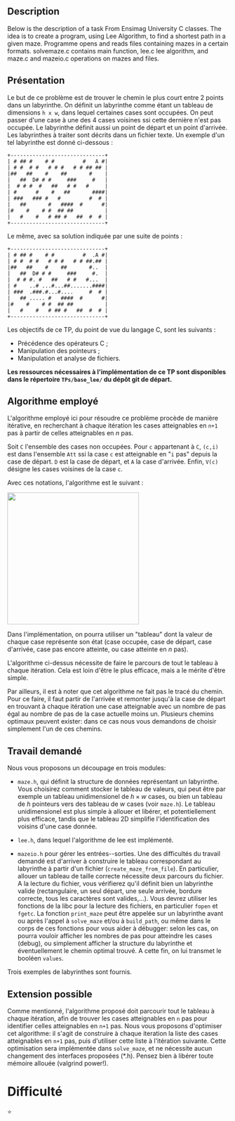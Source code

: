 ## Description
Below is the description of a task From Ensimag University C classes.
The idea is to create a program, using Lee Algorithm, to find a shortest path in a given maze.
Programme opens and reads files containing mazes in a certain formats.
solvemaze.c contains main function, lee.c lee algorithm, and maze.c and mazeio.c operations on mazes and files.

## Présentation

Le but de ce problème est de trouver le chemin le plus court entre 2 points dans
un labyrinthe. On définit un labyrinthe comme étant un tableau de dimensions `h x
w`, dans lequel certaines cases sont occupées. On peut passer d'une case à une
des 4 cases voisines ssi cette dernière n'est pas occupée. Le labyrinthe définit
aussi un point de départ et un point d'arrivée. Les labyrinthes à traiter sont
décrits dans un fichier texte. Un exemple d'un tel labyrinthe est donné
ci-dessous :

    +------------------------------+
    | # ## #    # #         #   A #|
    | # #  # #   # # #   # # ## ## |
    |##   ##    #    ##       #    |
    |   ##  D# # #     ###     #   |
    |  # # #  #   ##   # #   #     |
    | #      #    #   ##       ####|
    | ###   ### #   #         #  # |
    |   ##       #   ####  #      #|
    |#    #    # #  ## ##          |
    |   #    #   # ## #   ##  #  # |
    +------------------------------+

Le même, avec sa solution indiquée par une suite de points :

    +------------------------------+
    | # ## #    # #         #  .A #|
    | # #  # #   # # #   # # ##.## |
    |##   ##    #    ##       #..  |
    |   ##  D# # #     ###     #.  |
    |  # # #. #   ##   # #   #...  |
    | #    ..# ...#...##.......####|
    | ###  .###.#...#....     #  # |
    |   ## ..... #   ####  #      #|
    |#    #    # #  ## ##          |
    |   #    #   # ## #   ##  #  # |
    +------------------------------+

Les objectifs de ce TP, du point de vue du langage C, sont les
suivants :

-   Précédence des opérateurs C ;
-   Manipulation des pointeurs ;
-   Manipulation et analyse de fichiers.

**Les ressources nécessaires à l'implémentation de ce TP sont disponibles dans le répertoire `TPs/base_lee/` du dépôt git de départ.**

## Algorithme employé

L'algorithme employé ici pour résoudre ce problème procède de manière itérative,
en recherchant à chaque itération les cases atteignables en `n+1` pas à partir
de celles atteignables en $n$ pas.

Soit `C` l'ensemble des cases non occupées. Pour `c` appartenant à `C`, `(c,i)` est dans
l'ensemble `Att` ssi la case `c` est atteignable en "`i` pas" depuis la case de
départ. `D` est la case de départ, et `A` la case d'arrivée. Enfin, `V(c)`
désigne les cases voisines de la case `c`.

Avec ces notations, l'algorithme est le suivant :

<img src=algo.png width=300 />

Dans l'implémentation, on pourra utiliser un "tableau" dont la valeur de
chaque case représente son état (case occupée, case de départ, case
d'arrivée, case pas encore atteinte, ou case atteinte en $n$ pas).

L'algorithme ci-dessus nécessite de faire le parcours de tout le tableau à
chaque itération. Cela est loin d'être le plus efficace, mais a le mérite d'être
simple.

Par ailleurs, il est à noter que cet algorithme ne fait pas le tracé du chemin.
Pour ce faire, il faut partir de l'arrivée et remonter jusqu'à la case de départ
en trouvant à chaque itération une case atteignable avec un nombre de pas égal
au nombre de pas de la case actuelle moins un. Plusieurs chemins optimaux
peuvent exister: dans ce cas nous vous demandons de choisir simplement l'un de
ces chemins.

## Travail demandé

Nous vous proposons un découpage en trois modules:

-   `maze.h`, qui définit la structure de données représentant un
    labyrinthe. Vous choisirez comment stocker le tableau de valeurs,
    qui peut être par exemple un tableau unidimensionel de $h \times w$
    cases, ou bien un tableau de $h$ pointeurs vers des tableau de $w$
    cases (voir `maze.h`). Le tableau unidimensionel est plus simple à
    allouer et libérer, et potentiellement plus efficace, tandis que le
    tableau 2D simplifie l'identification des voisins d'une case donnée.

-   `lee.h`, dans lequel l'algorithme de lee est implémenté.

-   `mazeio.h` pour gérer les entrées--sorties. Une des difficultés du
    travail demandé est d'arriver à construire le tableau correspondant
    au labyrinthe à partir d'un fichier (`create_maze_from_file`). En
    particulier, allouer un tableau de taille correcte nécessite deux
    parcours du fichier. A la lecture du fichier, vous vérifierez qu'il
    définit bien un labyrinthe valide (rectangulaire, un seul départ,
    une seule arrivée, bordure correcte, tous les caractères sont
    valides,\...). Vous devrez utiliser les fonctions de la libc pour la
    lecture des fichiers, en particulier `fopen` et `fgetc`. La fonction
    `print_maze` peut être appelée sur un labyrinthe avant ou après
    l'appel à `solve_maze` et/ou à `build_path`, ou même dans le corps
    de ces fonctions pour vous aider à débugger: selon les cas, on
    pourra vouloir afficher les nombres de pas pour atteindre les cases
    (debug), ou simplement afficher la structure du labyrinthe et
    éventuellement le chemin optimal trouvé. A cette fin, on lui
    transmet le booléen `values`.

Trois exemples de labyrinthes sont fournis.

## Extension possible

Comme mentionné, l'algorithme proposé doit parcourir tout le tableau à chaque
itération, afin de trouver les cases atteignables en `n` pas pour identifier
celles atteignables en `n+1` pas. Nous vous proposons d'optimiser cet
algorithme: il s'agit de construire à chaque iteration la liste des cases
atteignables en `n+1` pas, puis d'utiliser cette liste à l'itération suivante.
Cette optimisation sera implémentée dans `solve_maze`, et ne nécessite aucun
changement des interfaces proposées (\*.h). Pensez bien à libérer toute mémoire
allouée (valgrind power!).
# Difficulté

:star:
